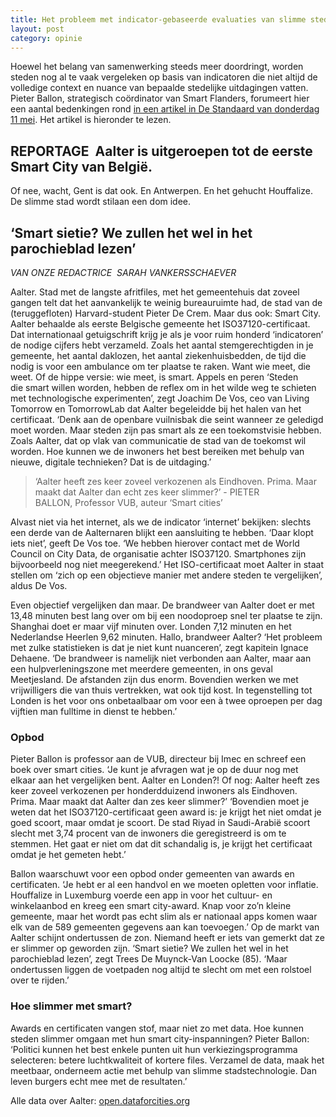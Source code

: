 ```yaml
---
title: Het probleem met indicator-gebaseerde evaluaties van slimme steden
layout: post
category: opinie
---
```

Hoewel het belang van samenwerking steeds meer doordringt, worden steden nog al te vaak vergeleken op basis van indicatoren die niet altijd de volledige context en nuance van bepaalde stedelijke uitdagingen vatten. Pieter Ballon, strategisch coördinator van Smart Flanders, forumeert hier een aantal bedenkingen rond [in een artikel in De Standaard van donderdag 11 mei](http://www.standaard.be/cnt/dmf20170510_02876084). Het artikel is hieronder te lezen.

## REPORTAGE  Aalter is uitgeroepen tot de eerste Smart City van België.

Of nee, wacht, Gent is dat ook. En Antwerpen. En het gehucht Houffalize. De slimme stad wordt stilaan een dom idee.

## ‘Smart sietie? We zullen het wel in het parochieblad lezen’

_VAN ONZE REDACTRICE  SARAH VANKERSSCHAEVER_

Aalter. Stad met de langste afritfiles, met het gemeentehuis dat zoveel gangen telt dat het aanvankelijk te weinig bureauruimte had, de stad van de (teruggefloten) Harvard-student Pieter De Crem.
Maar dus ook: Smart City. Aalter behaalde als eerste Belgische gemeente het ISO37120-certificaat. Dat internationaal getuigschrift krijg je als je voor ruim honderd ‘indicatoren’ de nodige cijfers hebt verzameld. Zoals het aantal stemgerechtigden in je gemeente, het aantal daklozen, het aantal ziekenhuisbedden, de tijd die nodig is voor een ambulance om ter plaatse te raken. Want wie meet, die weet. Of de hippe versie: wie meet, is smart.
Appels en peren
‘Steden die smart willen worden, hebben de reflex om in het wilde weg te schieten met technologische experimenten’, zegt Joachim De Vos, ceo van Living Tomorrow en TomorrowLab dat Aalter begeleidde bij het halen van het certificaat. ‘Denk aan de openbare vuilnisbak die seint wanneer ze geledigd moet worden. Maar steden zijn pas smart als ze een toekomstvisie hebben. Zoals Aalter, dat op vlak van communicatie de stad van de toekomst wil worden. Hoe kunnen we de inwoners het best bereiken met behulp van nieuwe, digitale technieken? Dat is de uitdaging.’


>‘Aalter heeft zes keer zoveel verkozenen als Eindhoven. Prima. Maar maakt dat Aalter dan echt zes keer slimmer?’ - PIETER BALLON, Professor VUB, auteur ‘Smart cities’


Alvast niet via het internet, als we de indicator ‘internet’ bekijken: slechts een derde van de Aalternaren blijkt een aansluiting te hebben. ‘Daar klopt iets niet’, geeft De Vos toe. ‘We hebben hierover contact met de World Council on City Data, de organisatie achter ISO37120. Smartphones zijn bijvoorbeeld nog niet meegerekend.’
Het ISO-certificaat moet Aalter in staat stellen om ‘zich op een objectieve manier met andere steden te vergelijken’, aldus De Vos.


Even objectief vergelijken dan maar. De brandweer van Aalter doet er met 13,48 minuten best lang over om bij een noodoproep snel ter plaatse te zijn. Shanghai doet er maar vijf minuten over. Londen 7,12 minuten en het Nederlandse Heerlen 9,62 minuten. Hallo, brandweer Aalter?
‘Het probleem met zulke statistieken is dat je niet kunt nuanceren’, zegt kapitein Ignace Dehaene. ‘De brandweer is namelijk niet verbonden aan Aalter, maar aan een hulpverleningszone met meerdere gemeenten, in ons geval Meetjesland. De afstanden zijn dus enorm. Bovendien werken we met vrijwilligers die van thuis vertrekken, wat ook tijd kost. In tegenstelling tot Londen is het voor ons onbetaalbaar om voor een à twee oproepen per dag vijftien man fulltime in dienst te hebben.’

### Opbod

Pieter Ballon is professor aan de VUB, directeur bij Imec en schreef een boek over smart cities. ‘Je kunt je afvragen wat je op de duur nog met elkaar aan het vergelijken bent. Aalter en Londen?! Of nog: Aalter heeft zes keer zoveel verkozenen per honderdduizend inwoners als Eindhoven. Prima. Maar maakt dat Aalter dan zes keer slimmer?’
‘Bovendien moet je weten dat het ISO37120-certificaat geen award is: je krijgt het niet omdat je goed scoort, maar omdat je scoort. De stad Riyad in Saudi-Arabië scoort slecht met 3,74 procent van de inwoners die geregistreerd is om te stemmen. Het gaat er niet om dat dit schandalig is, je krijgt het certificaat omdat je het gemeten hebt.’


Ballon waarschuwt voor een opbod onder gemeenten van awards en certificaten. ‘Je hebt er al een handvol en we moeten opletten voor inflatie. Houffalize in Luxemburg voerde een app in voor het cultuur- en winkelaanbod en kreeg een smart city-award. Knap voor zo’n kleine gemeente, maar het wordt pas echt slim als er nationaal apps komen waar elk van de 589 gemeenten gegevens aan kan toevoegen.’
Op de markt van Aalter schijnt ondertussen de zon. Niemand heeft er iets van gemerkt dat ze er slimmer op geworden zijn. ‘Smart sietie? We zullen het wel in het parochieblad lezen’, zegt Trees De Muynck-Van Loocke (85). ‘Maar ondertussen liggen de voetpaden nog altijd te slecht om met een rolstoel over te rijden.’

### Hoe slimmer met smart?

Awards en certificaten vangen stof, maar niet zo met data. Hoe kunnen steden slimmer omgaan met hun smart city-inspanningen? Pieter Ballon: ‘Politici kunnen het best enkele punten uit hun verkiezingsprogramma selecteren: betere luchtkwaliteit of kortere files. Verzamel de data, maak het meetbaar, onderneem actie met behulp van slimme stadstechnologie. Dan leven burgers echt mee met de resultaten.’


Alle data over Aalter:
[open.dataforcities.org](http://open.dataforcities.org)


